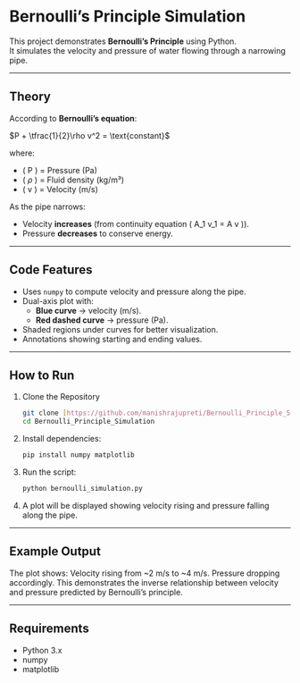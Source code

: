 # Bernoulli’s Principle Simulation

This project demonstrates **Bernoulli’s Principle** using Python.  
It simulates the velocity and pressure of water flowing through a narrowing pipe.

---

## Theory

According to **Bernoulli’s equation**:

$P + \tfrac{1}{2}\rho v^2 = \text{constant}$

where:
- \( P \) = Pressure (Pa)  
- \( $\rho$ \) = Fluid density (kg/m³)  
- \( v \) = Velocity (m/s)  

As the pipe narrows:
- Velocity **increases** (from continuity equation \( A_1 v_1 = A v \)).  
- Pressure **decreases** to conserve energy.

---

## Code Features
- Uses `numpy` to compute velocity and pressure along the pipe.  
- Dual-axis plot with:
  - **Blue curve** → velocity (m/s).  
  - **Red dashed curve** → pressure (Pa).  
- Shaded regions under curves for better visualization.  
- Annotations showing starting and ending values.  

---

## How to Run
1. Clone the Repository
   ```bash
   git clone [https://github.com/manishrajupreti/Bernoulli_Principle_Simulation.git](https://github.com/manishrajupreti/Bernoulli_Principle_Simulation.git)
   cd Bernoulli_Principle_Simulation
   ```
2. Install dependencies:
   ```bash
   pip install numpy matplotlib
   ```
3. Run the script:
   ```bash
   python bernoulli_simulation.py
   ```
4. A plot will be displayed showing velocity rising and pressure falling along the pipe.

---

## Example Output

The plot shows:
Velocity rising from ~2 m/s to ~4 m/s.
Pressure dropping accordingly.
This demonstrates the inverse relationship between velocity and pressure predicted by Bernoulli’s principle.

---

## Requirements

- Python 3.x
- numpy
- matplotlib
